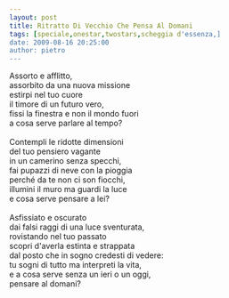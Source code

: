 ```yaml
---
layout: post
title: Ritratto Di Vecchio Che Pensa Al Domani
tags: [speciale,onestar,twostars,scheggia d'essenza,]
date: 2009-08-16 20:25:00
author: pietro
---
```

Assorto e afflitto,<br/>assorbito da una nuova missione<br/>estirpi nel tuo cuore<br/>il timore di un futuro vero,<br/>fissi la finestra e non il mondo fuori<br/>a cosa serve parlare al tempo?<br/><br/>Contempli le ridotte dimensioni<br/>del tuo pensiero vagante<br/>in un camerino senza specchi,<br/>fai pupazzi di neve con la pioggia<br/>perché da te non ci son fiocchi,<br/>illumini il muro ma guardi la luce<br/>e cosa serve pensare a lei?<br/><br/>Asfissiato e oscurato<br/>dai falsi raggi di una luce sventurata,<br/>rovistando nel tuo passato<br/>scopri d'averla estinta e strappata<br/>dal posto che in sogno credesti di vedere:<br/>tu sogni di tutto ma interpreti la vita,<br/>e a cosa serve senza un ieri o un oggi,<br/>pensare al domani?
